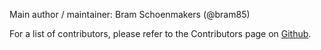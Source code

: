 Main author / maintainer: Bram Schoenmakers (@bram85)

For a list of contributors, please refer to the Contributors page on
[Github](https://github.com/bram85/topydo/graphs/contributors).
